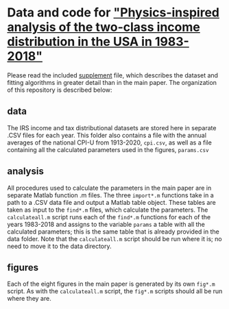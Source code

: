 # Data and code for ["Physics-inspired analysis of the two-class income distribution in the USA in 1983-2018"](https://arxiv.org/abs/2110.03140)
Please read the included [supplement](https://github.com/dkludwig/two-class-income-distribution/blob/main/supplement.pdf) file, which describes the dataset and fitting algorithms in greater detail than in the main paper. The organization of this repository is described below: 
## data 
The IRS income and tax distributional datasets are stored here in separate .CSV files for each year. This folder also contains a file with the annual averages of the national CPI-U from 1913-2020, `cpi.csv`, as well as a file containing all the calculated parameters used in the figures, `params.csv`
## analysis 
All procedures used to calculate the parameters in the main paper are in separate Matlab function .m files. The three `import*.m` functions take in a path to a .CSV data file and output a Matlab table object. These tables are taken as input to the `find*.m` files, which calculate the parameters. The `calculateall.m` script runs each of the `find*.m` functions for each of the years 1983-2018 and assigns to the variable `params` a table with all the calculated parameters; this is the same table that is already provided in the data folder. Note that the `calculateall.m` script should be run where it is; no need to move it to the data directory.
## figures
Each of the eight figures in the main paper is generated by its own `fig*.m` script. As with the `calculateall.m` script, the `fig*.m` scripts should all be run where they are.
